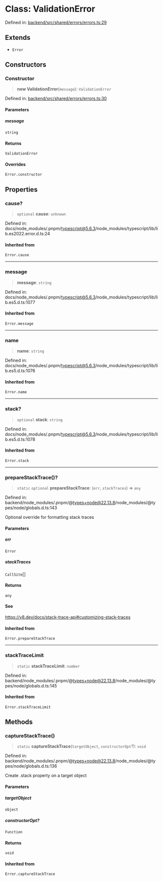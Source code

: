 # Class: ValidationError

Defined in: [backend/src/shared/errors/errors.ts:29](https://github.com/continuousactivelearning/cal/blob/5ae0447098795fdcf3a415f0360ebe51565b6949/backend/src/shared/errors/errors.ts#L29)

## Extends

- `Error`

## Constructors

### Constructor

> **new ValidationError**(`message`): `ValidationError`

Defined in: [backend/src/shared/errors/errors.ts:30](https://github.com/continuousactivelearning/cal/blob/5ae0447098795fdcf3a415f0360ebe51565b6949/backend/src/shared/errors/errors.ts#L30)

#### Parameters

##### message

`string`

#### Returns

`ValidationError`

#### Overrides

`Error.constructor`

## Properties

### cause?

> `optional` **cause**: `unknown`

Defined in: docs/node\_modules/.pnpm/typescript@5.6.3/node\_modules/typescript/lib/lib.es2022.error.d.ts:24

#### Inherited from

`Error.cause`

***

### message

> **message**: `string`

Defined in: docs/node\_modules/.pnpm/typescript@5.6.3/node\_modules/typescript/lib/lib.es5.d.ts:1077

#### Inherited from

`Error.message`

***

### name

> **name**: `string`

Defined in: docs/node\_modules/.pnpm/typescript@5.6.3/node\_modules/typescript/lib/lib.es5.d.ts:1076

#### Inherited from

`Error.name`

***

### stack?

> `optional` **stack**: `string`

Defined in: docs/node\_modules/.pnpm/typescript@5.6.3/node\_modules/typescript/lib/lib.es5.d.ts:1078

#### Inherited from

`Error.stack`

***

### prepareStackTrace()?

> `static` `optional` **prepareStackTrace**: (`err`, `stackTraces`) => `any`

Defined in: backend/node\_modules/.pnpm/@types+node@22.13.8/node\_modules/@types/node/globals.d.ts:143

Optional override for formatting stack traces

#### Parameters

##### err

`Error`

##### stackTraces

`CallSite`[]

#### Returns

`any`

#### See

https://v8.dev/docs/stack-trace-api#customizing-stack-traces

#### Inherited from

`Error.prepareStackTrace`

***

### stackTraceLimit

> `static` **stackTraceLimit**: `number`

Defined in: backend/node\_modules/.pnpm/@types+node@22.13.8/node\_modules/@types/node/globals.d.ts:145

#### Inherited from

`Error.stackTraceLimit`

## Methods

### captureStackTrace()

> `static` **captureStackTrace**(`targetObject`, `constructorOpt`?): `void`

Defined in: backend/node\_modules/.pnpm/@types+node@22.13.8/node\_modules/@types/node/globals.d.ts:136

Create .stack property on a target object

#### Parameters

##### targetObject

`object`

##### constructorOpt?

`Function`

#### Returns

`void`

#### Inherited from

`Error.captureStackTrace`
